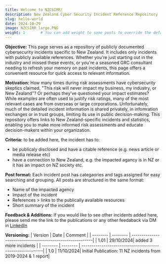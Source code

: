 ```yaml
---
title: Welcome to NZCSIRR!
description: New Zealand Cyber Security Incident Reference Repository
slug: hello-world
date: 2024-10-29
image: NZCSIRR_large.PNG
weight: 1       # You can add weight to some posts to override the default sorting (date descending)
---
```

**Objective:**
This page serves as a repository of publicly documented cybersecurity incidents specific to New Zealand. It includes only incidents with publicly available references. 
Whether you're just starting out in the industry and missed these events, or you're a seasoned GRC consultant needing to refresh your memory on past incidents, this page offers a convenient resource for quick access to relevant information.

**Motivation:**
How many times during risk assessments have cybersecurity skeptics claimed, "This risk will never impact my business, my industry, or New Zealand"? Or perhaps they’ve questioned your impact estimates? While examples are often used to justify risk ratings, many of the most relevant cases are from overseas or large corporations. Unfortunately, much of the detailed incident information is shared privately, in infomration exchanges or in trust groups, limiting its use in public decision-making. This repository offers links to New Zealand-specific incidents and statistics, enabling you to make more informed risk assessments and educate decision-makers within your organization. 

**Criteria:**
to be added here, the incident has to:
* be publicaly disclosed and have a citable reference (e.g. news article or media release etc)
* have a connection to New Zealand, e.g. the impacted agancy is in NZ or it has an impact on NZ society etc.

**Post format:**
Each incident post has categaories and tags assigned for easy searching and grouping. All posts are structured in the same format:
* Name of the impacted agency
* Impact of the incident
* References > links to the publically available resources
* Short summary of the incident

**Feedback & Additions:**
If you would like to see other incidents added here, please send me the link to the publications or any other feedaback via DM in [LinkedIn](https://www.linkedin.com/in/chrisramsthaler/) 

**Versioning:**
| Version  | Date     | Comment                                                   |
| -------- | -------- | ----------------------------------------------------------|
| 1.01     | 29/10/2024| added 3 more incidents           |
| -------- | -------- | ----------------------------------------------------------|
| 1.0      | 11/10/2024| Initial Publication: 11 NZ incidents from 2019-2024 & 1 report|